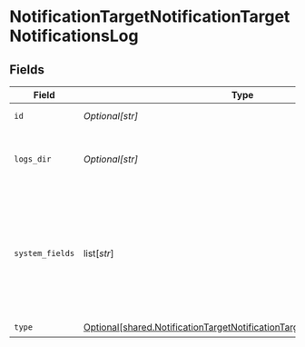 # NotificationTargetNotificationTargetNotificationsLog


## Fields

| Field                                                                                                                                                            | Type                                                                                                                                                             | Required                                                                                                                                                         | Description                                                                                                                                                      |
| ---------------------------------------------------------------------------------------------------------------------------------------------------------------- | ---------------------------------------------------------------------------------------------------------------------------------------------------------------- | ---------------------------------------------------------------------------------------------------------------------------------------------------------------- | ---------------------------------------------------------------------------------------------------------------------------------------------------------------- |
| `id`                                                                                                                                                             | *Optional[str]*                                                                                                                                                  | :heavy_check_mark:                                                                                                                                               | Unique ID for this output                                                                                                                                        |
| `logs_dir`                                                                                                                                                       | *Optional[str]*                                                                                                                                                  | :heavy_minus_sign:                                                                                                                                               | Directory in which to store the notification log                                                                                                                 |
| `system_fields`                                                                                                                                                  | list[*str*]                                                                                                                                                      | :heavy_minus_sign:                                                                                                                                               | Set of fields to automatically add to events using this output. E.g.: cribl_pipe, c*. Wildcards supported.                                                       |
| `type`                                                                                                                                                           | [Optional[shared.NotificationTargetNotificationTargetNotificationsLogType]](undefined/models/shared/notificationtargetnotificationtargetnotificationslogtype.md) | :heavy_check_mark:                                                                                                                                               | N/A                                                                                                                                                              |